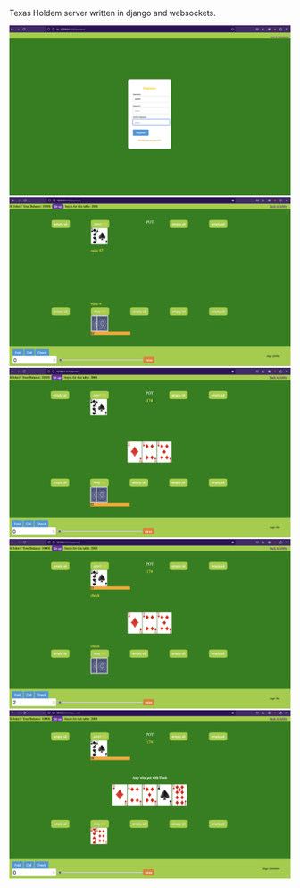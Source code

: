 Texas Holdem server written in django and websockets.

![](example_photos/ex1.png)
![](example_photos/ex2.png)
![](example_photos/ex3.png)
![](example_photos/ex4.png)
![](example_photos/ex5.png)
